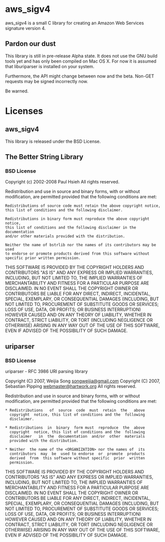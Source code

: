 # aws_sigv4

aws_sigv4 is a small C library for creating an Amazon Web Services signature
version 4.

## Pardon our dust

This library is still in pre-release Alpha state. It does not use the GNU build
tools yet and has only been compiled on Mac OS X. For now it is assumed that
liburiparser is installed on your system.

Furthermore, the API might change between now and the beta. Non-GET requests may
be signed incorrectly now.

Be warned.

# Licenses

## aws_sigv4

This library is released under the BSD License.

## The Better String Library

### BSD License

Copyright (c) 2002-2008 Paul Hsieh
All rights reserved.

Redistribution and use in source and binary forms, with or without 
modification, are permitted provided that the following conditions are met:

    Redistributions of source code must retain the above copyright notice, 
    this list of conditions and the following disclaimer. 

    Redistributions in binary form must reproduce the above copyright notice, 
    this list of conditions and the following disclaimer in the documentation 
    and/or other materials provided with the distribution. 

    Neither the name of bstrlib nor the names of its contributors may be used 
    to endorse or promote products derived from this software without 
    specific prior written permission. 

THIS SOFTWARE IS PROVIDED BY THE COPYRIGHT HOLDERS AND CONTRIBUTORS "AS IS" 
AND ANY EXPRESS OR IMPLIED WARRANTIES, INCLUDING, BUT NOT LIMITED TO, THE 
IMPLIED WARRANTIES OF MERCHANTABILITY AND FITNESS FOR A PARTICULAR PURPOSE 
ARE DISCLAIMED. IN NO EVENT SHALL THE COPYRIGHT OWNER OR CONTRIBUTORS BE 
LIABLE FOR ANY DIRECT, INDIRECT, INCIDENTAL, SPECIAL, EXEMPLARY, OR 
CONSEQUENTIAL DAMAGES (INCLUDING, BUT NOT LIMITED TO, PROCUREMENT OF 
SUBSTITUTE GOODS OR SERVICES; LOSS OF USE, DATA, OR PROFITS; OR BUSINESS 
INTERRUPTION) HOWEVER CAUSED AND ON ANY THEORY OF LIABILITY, WHETHER IN 
CONTRACT, STRICT LIABILITY, OR TORT (INCLUDING NEGLIGENCE OR OTHERWISE) 
ARISING IN ANY WAY OUT OF THE USE OF THIS SOFTWARE, EVEN IF ADVISED OF THE 
POSSIBILITY OF SUCH DAMAGE.

## uriparser

### BSD License

uriparser - RFC 3986 URI parsing library

Copyright (C) 2007, Weijia Song <songweijia@gmail.com>
Copyright (C) 2007, Sebastian Pipping <webmaster@hartwork.org>
All rights reserved.

Redistribution  and use in source and binary forms, with or without
modification,  are permitted provided that the following conditions
are met:

    * Redistributions   of  source  code  must  retain  the   above
      copyright  notice, this list of conditions and the  following
      disclaimer.

    * Redistributions  in  binary  form must  reproduce  the  above
      copyright  notice, this list of conditions and the  following
      disclaimer   in  the  documentation  and/or  other  materials
      provided with the distribution.

    * Neither  the name of the <ORGANIZATION> nor the names of  its
      contributors  may  be  used to endorse  or  promote  products
      derived  from  this software without specific  prior  written
      permission.

THIS SOFTWARE IS PROVIDED BY THE COPYRIGHT HOLDERS AND CONTRIBUTORS
"AS  IS" AND ANY EXPRESS OR IMPLIED WARRANTIES, INCLUDING, BUT  NOT
LIMITED  TO, THE IMPLIED WARRANTIES OF MERCHANTABILITY AND  FITNESS
FOR  A  PARTICULAR  PURPOSE ARE DISCLAIMED. IN NO EVENT  SHALL  THE
COPYRIGHT OWNER OR CONTRIBUTORS BE LIABLE FOR ANY DIRECT, INDIRECT,
INCIDENTAL,    SPECIAL,   EXEMPLARY,   OR   CONSEQUENTIAL   DAMAGES
(INCLUDING,  BUT NOT LIMITED TO, PROCUREMENT OF SUBSTITUTE GOODS OR
SERVICES;  LOSS OF USE, DATA, OR PROFITS; OR BUSINESS INTERRUPTION)
HOWEVER CAUSED AND ON ANY THEORY OF LIABILITY, WHETHER IN CONTRACT,
STRICT  LIABILITY,  OR  TORT (INCLUDING  NEGLIGENCE  OR  OTHERWISE)
ARISING IN ANY WAY OUT OF THE USE OF THIS SOFTWARE, EVEN IF ADVISED
OF THE POSSIBILITY OF SUCH DAMAGE.

